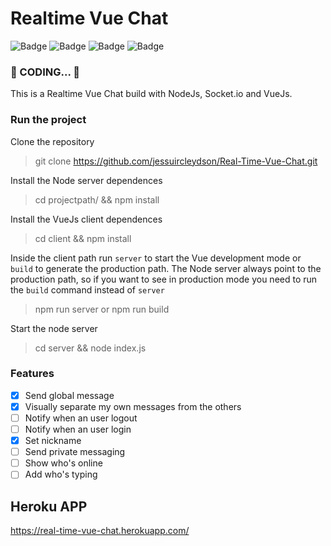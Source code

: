 # Realtime Vue Chat
![Badge](https://img.shields.io/static/v1?label=SERVER&message=NODE.JS&color=339933&style=flat-square&logo=nodejs)
![Badge](https://img.shields.io/static/v1?label=REALTIME&message=SOCKET.IO&color=010101&style=flat-square&logo=socket)
![Badge](https://img.shields.io/static/v1?label=CLIENT&message=VUE.JS&color=4FC08D&style=flat-square&logo=vuejs)
![Badge](https://img.shields.io/static/v1?label=DEPLOY&message=HEROKU&color=430098&style=flat-square&logo=heroku)


### 🚧 CODING... 🚧

This is a Realtime Vue Chat build with NodeJs, Socket.io and VueJs.

### Run the project

Clone the repository
> git clone https://github.com/jessuircleydson/Real-Time-Vue-Chat.git

Install the Node server dependences
> cd projectpath/ && npm install

Install the VueJs client dependences
> cd client && npm install

Inside the client path run `server` to start the Vue development mode or `build` to generate the production path.
The Node server always point to the production path, so if you want to see in production mode you need to run the `build` command instead of `server`
> npm run server or npm run build

Start the node server
> cd server && node index.js

### Features

- [x] Send global message
- [x] Visually separate my own messages from the others
- [ ] Notify when an user logout
- [ ] Notify when an user login
- [x] Set nickname
- [ ] Send private messaging
- [ ] Show who's online
- [ ] Add who's typing

## Heroku APP
https://real-time-vue-chat.herokuapp.com/
